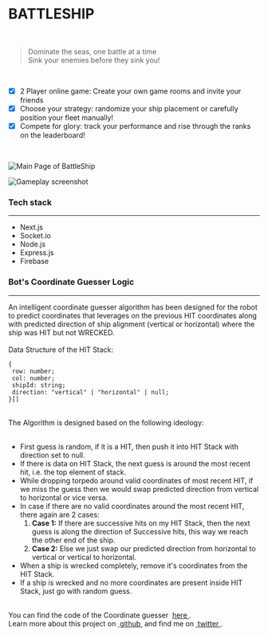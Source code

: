 # **BATTLESHIP**

<br/>

> Dominate the seas, one battle at a time <br /> Sink your enemies before they sink you!

<br/>

- [x] 2 Player online game: Create your own game rooms and invite your friends
- [x] Choose your strategy: randomize your ship placement or carefully position your fleet manually!
- [x] Compete for glory: track your performance and rise through the ranks on the leaderboard!

<br/>

![Main Page of BattleShip](https://github.com/user-attachments/assets/148cd638-0392-45d3-aa22-1e47aef3fd96)

![Gameplay screenshot](https://github.com/user-attachments/assets/a6ca17ad-3f78-4fce-ac68-478c815a65da)

### Tech stack

---

- Next.js
- Socket.io
- Node.js
- Express.js
- Firebase

### Bot&apos;s Coordinate Guesser Logic

---

An intelligent coordinate guesser algorithm has been designed for the robot to predict coordinates that leverages on the previous HIT
coordinates along with predicted direction of ship alignment (vertical or horizontal) where the ship was HIT but not WRECKED.
<br/>
<br/>
Data Structure of the HIT Stack:
<br/>

```
{
 row: number;
 col: number;
 shipId: string;
 direction: "vertical" | "horizontal" | null;
}[]
```

<br/>
The Algorithm is designed based on the following ideology:
<br/>
<br/>
            <ul className="list-disc px-5">
              <li>First guess is random, if it is a HIT, then push it into HIT Stack with direction set to null.</li>
              <li>
                If there is data on HIT Stack, the next guess is around the most recent hit, i.e. the top element of stack.
              </li>
              <li>
                While dropping torpedo around valid coordinates of most recent HIT, if 
                we miss the guess then we would swap predicted direction from vertical to horizontal or vice versa.
              </li>
              <li>
                In case if there are no valid coordinates around the most recent HIT, there again are 2 cases:
                <ol className="list-item">
                  <li>
                    <strong>Case 1:</strong> If there are successive hits on my
                    HIT Stack, then the next guess is along the direction of
                    Successive hits, this way we reach the other end of the
                    ship.
                  </li>
                  <li>
                    <strong>Case 2:</strong> Else we just swap our predicted
                    direction from horizontal to vertical or vertical to
                    horizontal.
                  </li>
                </ol>
              </li>
              <li>
                When a ship is wrecked completely, remove it&apos;s coordinates
                from the HIT Stack.
              </li>
              <li>
                If a ship is wrecked and no more coordinates are present inside
                HIT Stack, just go with random guess.
              </li>
            </ul>
            <br />
            You can find the code of the Coordinate guesser&nbsp;
            <a
              className="underline"
              href="https://github.com/Mano-08/battleship/blob/main/src/helper/guesser.ts"
            >
              here
            </a>
            .
            <br />
            Learn more about this project on&nbsp;<a
              className="underline"
              href="https://github.com/Mano-08/battleship"
            >
              github
            </a>&nbsp;and find me on&nbsp;<a className="underline" href="https://x.com/mano__08">
              twitter
            </a>
            .
